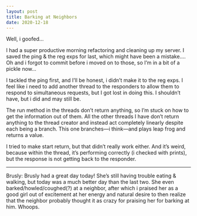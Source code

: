 ```yaml
---
layout: post
title: Barking at Neighbors
date: 2020-12-18
---
```


Well, i goofed…

I had a super productive morning refactoring and cleaning up my server.  I saved the ping & the reg exps for last, which might have been a mistake…. Oh and i forgot to commit before i moved on to those, so I’m in a bit of a pickle now…

I tackled the ping first, and I’ll be honest, i didn’t make it to the reg exps.  I feel like i need to add another thread to the responders to allow them to respond to simultaneous requests, but I got lost in doing this.  I shouldn’t have, but i did and may still be.  

The run method in the threads don’t return anything, so I’m stuck on how to get the information out of them.  All the other threads I have don’t return anything to the thread creator and instead act completely linearly despite each being a branch.  This one branches—i think—and plays leap frog and returns a value. 

I tried to make start return, but that didn’t really work either.  And it’s weird, because within the thread, it’s performing correctly (i checked with prints), but the response is not getting back to the responder.

***
Brusly: 
Brusly had a great day today!  She’s still having trouble eating & walking, but today was a much better day than the last two.  She even barked/howled/coughed(?) at a neighbor, after which i praised her as a good girl out of excitement at her energy and natural desire to then realize that the neighbor probably thought it as crazy for praising her for barking at him.  Whoops.  


